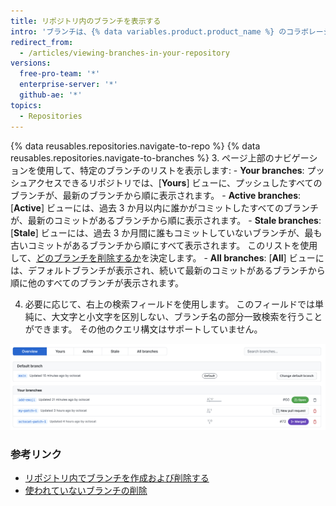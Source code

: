 ```yaml
---
title: リポジトリ内のブランチを表示する
intro: 'ブランチは、{% data variables.product.product_name %} のコラボレーションの中心となるものです。それらを表示する最も良い方法はブランチページです。'
redirect_from:
  - /articles/viewing-branches-in-your-repository
versions:
  free-pro-team: '*'
  enterprise-server: '*'
  github-ae: '*'
topics:
  - Repositories
---
```


{% data reusables.repositories.navigate-to-repo %}
{% data reusables.repositories.navigate-to-branches %}
3. ページ上部のナビゲーションを使用して、特定のブランチのリストを表示します:
    - **Your branches**: プッシュアクセスできるリポジトリでは、[**Yours**] ビューに、プッシュしたすべてのブランチが、最新のブランチから順に表示されます。
    - **Active branches**: [**Active**] ビューには、過去 3 か月以内に誰かがコミットしたすべてのブランチが、最新のコミットがあるブランチから順に表示されます。
    - **Stale branches**: [**Stale**] ビューには、過去 3 か月間に誰もコミットしていないブランチが、最も古いコミットがあるブランチから順にすべて表示されます。 このリストを使用して、[どのブランチを削除するか](/articles/creating-and-deleting-branches-within-your-repository)を決定します。
    - **All branches**: [**All**] ビューには、デフォルトブランチが表示され、続いて最新のコミットがあるブランチから順に他のすべてのブランチが表示されます。

4. 必要に応じて、右上の検索フィールドを使用します。 このフィールドでは単純に、大文字と小文字を区別しない、ブランチ名の部分一致検索を行うことができます。 その他のクエリ構文はサポートしていません。

![Atom リポジトリのブランチページ](/assets/images/help/branches/branches-overview-atom.png)

### 参考リンク

- [リポジトリ内でブランチを作成および削除する](/articles/creating-and-deleting-branches-within-your-repository)
- [使われていないブランチの削除](/articles/deleting-unused-branches)
